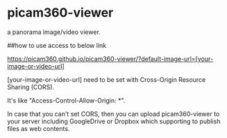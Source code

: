 # picam360-viewer

a panorama image/video viewer.

##how to use
access to below link

https://picam360.github.io/picam360-viewer/?default-image-url=[your-image-or-video-url]

[your-image-or-video-url] need to be set with Cross-Origin Resource Sharing (CORS).

It's like "Access-Control-Allow-Origin: *".

In case that you can't set CORS, then you can upload picam360-viewer to your server including GoogleDrive or Dropbox which supporting to publish files as web contents. 

